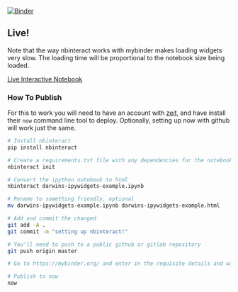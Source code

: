 [![Binder](https://mybinder.org/badge_logo.svg)](https://mybinder.org/v2/gh/colejhudson/howto-publish-interactive-notebook/master?filepath=darwins-ipywidgets-example.ipynb)

## Live!
Note that the way nbinteract works with mybinder makes loading widgets very slow. The loading time will be proportional to the notebook size being loaded.

[Live Interactive Notebook](https://howto-publish-interactive-notebook.now.sh)

### How To Publish
For this to work you will need to have an account with [zeit](https://zeit.co), and have install their `now` command line tool to deploy. Optionally, setting
up now with github will work just the same. 

```sh
# Install nbinteract
pip install nbinteract

# Create a requirements.txt file with any dependencies for the notebook, or just run 'nbinteract init' twice
nbinteract init

# Convert the ipython notebook to html
nbinteract darwins-ipywidgets-example.ipynb

# Rename to something friendly, optional
mv darwins-ipywidgets-example.ipynb darwins-ipywidgets-example.html

# Add and commit the changed
git add -A .
git commit -m "setting up nbinteract!"

# You'll need to push to a public github or gitlab repository
git push origin master

# Go to https://mybinder.org/ and enter in the requisite details and wait for it to build 

# Publish to now
now
```
